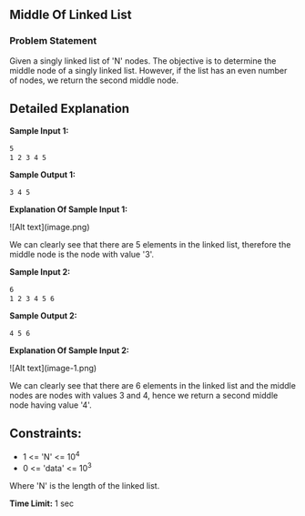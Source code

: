 <h2> Middle Of Linked List</h2>
<h3>Problem Statement</h3>
<p>Given a singly linked list of 'N' nodes. The objective is to determine the middle node of a singly linked list. However, if the list has an even number of nodes, we return the second middle node.</p>

<h2>Detailed Explanation</h2>
<p><strong>Sample Input 1:</strong></p>
<pre><code>5
1 2 3 4 5
</code></pre>
<p><strong>Sample Output 1:</strong></p>
<pre><code>3 4 5
</code></pre>
<p><strong>Explanation Of Sample Input 1:</strong></p>
![Alt text](image.png)
<p>We can clearly see that there are 5 elements in the linked list, therefore the middle node is the node with value '3'.</p>

<p><strong>Sample Input 2:</strong></p>
<pre><code>6
1 2 3 4 5 6
</code></pre>
<p><strong>Sample Output 2:</strong></p>
<pre><code>4 5 6
</code></pre>
<p><strong>Explanation Of Sample Input 2:</strong></p>
![Alt text](image-1.png)
<p>We can clearly see that there are 6 elements in the linked list and the middle nodes are nodes with values 3 and 4, hence we return a second middle node having value '4'.</p>

<h2>Constraints:</h2>
<ul>
    <li>1 <= 'N' <= 10<sup>4</sup></li>
    <li>0 <= 'data' <= 10<sup>3</sup></li>
</ul>

<p>Where 'N' is the length of the linked list.</p>

<p><strong>Time Limit:</strong> 1 sec</p>
